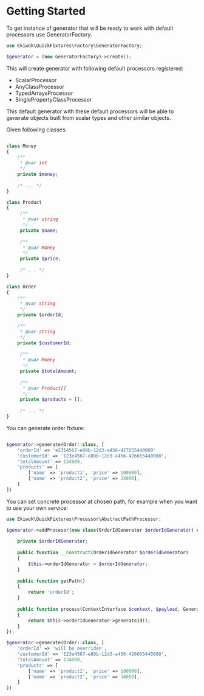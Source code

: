 # Getting Started

To get instance of generator that will be ready to work with default processors use GeneratorFactory.

```php
use Ekiwok\QuickFixtures\Factory\GeneratorFactory;

$generator = (new GeneratorFactory)->create();
```

This will create generator with following default processors registered:

- ScalarProcessor
- AnyClassProcessor
- TypedArraysProcessor
- SinglePropertyClassProcessor

This default generator with these default processors will be able to 
generate objects built from scalar types and other similar objects.

Given following classes:

```php

class Money
{
    /**
     * @var int
     */
    private $money;
    
    /* ... */
}

class Product
{
     /**
      * @var string
      */
     private $name;
     
     /**
      * @var Money
      */
     private $price;
     
     /* ... */
}

class Order
{
    /**
     * @var string
     */
    private $orderId;

    /**
     * @var string
     */
    private $customerId;
    
     /**
      * @var Money
      */
     private $totalAmount;
     
     /**
      * @var Product[]
      */
     private $products = [];
     
     /* ... */
}

```

You can generate order fixture:

```php

$generator->generate(Order::class, [
    'orderId' => 'e2314567-e89b-12d3-a456-427655440000'
    'customerId' => '123e4567-e89b-12d3-a456-426655440000',
    'totalAmount' => 134000,
    'products' => [
        ['name' => 'product1', 'price' => 100000],
        ['name' => 'product2', 'price' => 34000],
    ]
])

```

You can set concrete processor at chosen path, for example when you want to use your own service:
 
```php
use Ekiwok\QuickFixtures\Processor\AbstractPathProcessor;

$generator->addProcesor(new class(OrderIdGenerator $orderIdGenerator) extends AbstractPathProcessor{
    
    private $orderIdGenerator;
    
    public function __construct(OrderIdGenerator $orderIdGenerator)
    {
        $this->orderIdGenerator = $orderIdGenerator;
    }
    
    public function getPath()
    {
        return 'orderId';
    }
    
    public function process(ContextInterface $context, $payload, GeneratorInterface $generator)
    {
        return $this->orderIdGenerator->generateId();
    }
});

$generator->generate(Order::class, [
    'orderId' => 'will be overriden',
    'customerId' => '123e4567-e89b-12d3-a456-426655440000',
    'totalAmount' => 134000,
    'products' => [
        ['name' => 'product1', 'price' => 100000],
        ['name' => 'product2', 'price' => 34000],
    ]
])
```
